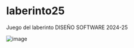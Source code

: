 # laberinto25
Juego del laberinto DISEÑO SOFTWARE 2024-25

![image](https://github.com/user-attachments/assets/ffa585bc-7c57-4462-8cfc-d8fdd3fcdec9)



